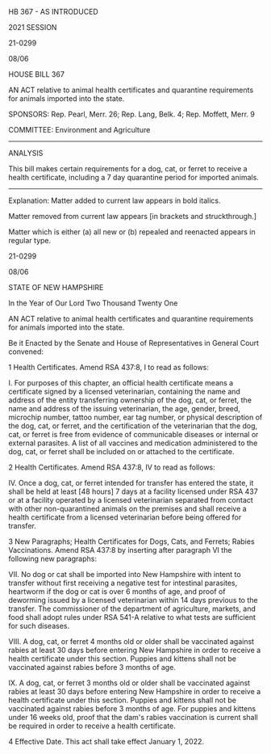  HB 367 - AS INTRODUCED

 

 

2021 SESSION

 21-0299

 08/06

 

HOUSE BILL 367

 

AN ACT relative to animal health certificates and quarantine requirements for animals imported into the state.

 

SPONSORS: Rep. Pearl, Merr. 26; Rep. Lang, Belk. 4; Rep. Moffett, Merr. 9

 

COMMITTEE: Environment and Agriculture

 

-----------------------------------------------------------------

 

ANALYSIS

 

 This bill makes certain requirements for a dog, cat, or ferret to receive a health certificate, including a 7 day quarantine period for imported animals.

 

- - - - - - - - - - - - - - - - - - - - - - - - - - - - - - - - - - - - - - - - - - - - - - - - - - - - - - - - - - - - - - - - - - - - - - - - - - - 

 

Explanation: Matter added to current law appears in bold italics.

 Matter removed from current law appears [in brackets and struckthrough.]

 Matter which is either (a) all new or (b) repealed and reenacted appears in regular type.

 21-0299

 08/06

 

STATE OF NEW HAMPSHIRE

 

In the Year of Our Lord Two Thousand Twenty One

 

AN ACT relative to animal health certificates and quarantine requirements for animals imported into the state.

 

Be it Enacted by the Senate and House of Representatives in General Court convened:

 

 1 Health Certificates. Amend RSA 437:8, I to read as follows:

 I. For purposes of this chapter, an official health certificate means a certificate signed by a licensed veterinarian, containing the name and address of the entity transferring ownership of the dog, cat, or ferret, the name and address of the issuing veterinarian, the age, gender, breed, microchip number, tattoo number, ear tag number, or physical description of the dog, cat, or ferret, and the certification of the veterinarian that the dog, cat, or ferret is free from evidence of communicable diseases or internal or external parasites. A list of all vaccines and medication administered to the dog, cat, or ferret shall be included on or attached to the certificate.

 2 Health Certificates. Amend RSA 437:8, IV to read as follows:

 IV. Once a dog, cat, or ferret intended for transfer has entered the state, it shall be held at least [48 hours] 7 days at a facility licensed under RSA 437 or at a facility operated by a licensed veterinarian separated from contact with other non-quarantined animals on the premises and shall receive a health certificate from a licensed veterinarian before being offered for transfer.

 3 New Paragraphs; Health Certificates for Dogs, Cats, and Ferrets; Rabies Vaccinations. Amend RSA 437:8 by inserting after paragraph VI the following new paragraphs:

 VII. No dog or cat shall be imported into New Hampshire with intent to transfer without first receiving a negative test for intestinal parasites, heartworm if the dog or cat is over 6 months of age, and proof of deworming issued by a licensed veterinarian within 14 days previous to the transfer. The commissioner of the department of agriculture, markets, and food shall adopt rules under RSA 541-A relative to what tests are sufficient for such diseases.

 VIII. A dog, cat, or ferret 4 months old or older shall be vaccinated against rabies at least 30 days before entering New Hampshire in order to receive a health certificate under this section. Puppies and kittens shall not be vaccinated against rabies before 3 months of age.

 IX. A dog, cat, or ferret 3 months old or older shall be vaccinated against rabies at least 30 days before entering New Hampshire in order to receive a health certificate under this section. Puppies and kittens shall not be vaccinated against rabies before 3 months of age. For puppies and kittens under 16 weeks old, proof that the dam's rabies vaccination is current shall be required in order to receive a health certificate. 

 4 Effective Date. This act shall take effect January 1, 2022.

